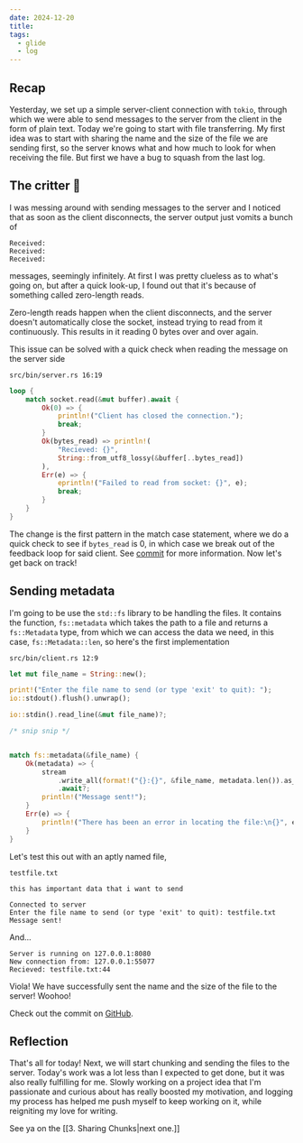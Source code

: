 ```yaml
---
date: 2024-12-20
title: 
tags:
  - glide
  - log
---
```

## Recap
Yesterday, we set up a simple server-client connection with `tokio`, through which we were able to send messages to the server from the client in the form of plain text. Today we're going to start with file transferring. My first idea was to start with sharing the name and the size of the file we are sending first, so the server knows what and how much to look for when receiving the file. But first we have a bug to squash from the last log.

## The critter 🐛
I was messing around with sending messages to the server and I noticed that as soon as the client disconnects, the server output just vomits a bunch of 
```
Received:
Received:
Received:
```
messages, seemingly infinitely. At first I was pretty clueless as to what's going on, but after a quick look-up, I found out that it's because of something called zero-length reads. 

Zero-length reads happen when the client disconnects, and the server doesn't automatically close the socket, instead trying to read from it continuously. This results in it reading 0 bytes over and over again. 

This issue can be solved with a quick check when reading the message on the server side

`src/bin/server.rs 16:19`
```rust
loop {
	match socket.read(&mut buffer).await {
		Ok(0) => {
			println!("Client has closed the connection.");
			break;
		}
		Ok(bytes_read) => println!(
			"Recieved: {}",
			String::from_utf8_lossy(&buffer[..bytes_read])
		),
		Err(e) => {
			eprintln!("Failed to read from socket: {}", e);
			break;
		}
	}
}
```

The change is the first pattern in the match case statement, where we do a quick check to see if `bytes_read` is 0, in which case we break out of the feedback loop for said client. See [commit](https://github.com/ngpal/file-transfer/commit/8a334d138e7ea31e42bb80a64c570690c3b07229) for more information. Now let's get back on track!

## Sending metadata
I'm going to be use the `std::fs` library to be handling the files. It contains the function, `fs::metadata` which takes the path to a file and returns a `fs::Metadata` type, from which we can access the data we need, in this case, `fs::Metadata::len`, so here's the first implementation

`src/bin/client.rs 12:9`
```rust
let mut file_name = String::new();

print!("Enter the file name to send (or type 'exit' to quit): ");
io::stdout().flush().unwrap();

io::stdin().read_line(&mut file_name)?;

/* snip snip */


match fs::metadata(&file_name) {
	Ok(metadata) => {
		stream
			.write_all(format!("{}:{}", &file_name, metadata.len()).as_bytes())
			.await?;
		println!("Message sent!");
	}
	Err(e) => {
		println!("There has been an error in locating the file:\n{}", e);
	}
}
```

Let's test this out with an aptly named file,

`testfile.txt`
```plaintext
this has important data that i want to send
```

```Client log
Connected to server
Enter the file name to send (or type 'exit' to quit): testfile.txt
Message sent!
```

And...
```
Server is running on 127.0.0.1:8080
New connection from: 127.0.0.1:55077
Recieved: testfile.txt:44
```

Viola! We have successfully sent the name and the size of the file to the server! Woohoo!

Check out the commit on [GitHub](https://github.com/ngpal/file-transfer/commit/7cfddc5192c841680df111ffc293ac78280f1bb9).
## Reflection
That's all for today! Next, we will start chunking and sending the files to the server. Today's work was a lot less than I expected to get done, but it was also really fulfilling for me. Slowly working on a project idea that I'm passionate and curious about has really boosted my motivation, and logging my process has helped me push myself to keep working on it, while reigniting my love for writing. 

See ya on the [[3. Sharing Chunks|next one.]]
